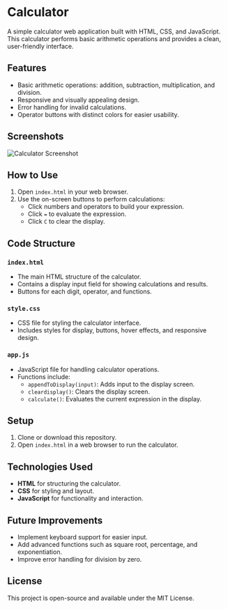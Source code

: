 # Calculator

A simple calculator web application built with HTML, CSS, and JavaScript. This calculator performs basic arithmetic operations and provides a clean, user-friendly interface.

## Features

- Basic arithmetic operations: addition, subtraction, multiplication, and division.
- Responsive and visually appealing design.
- Error handling for invalid calculations.
- Operator buttons with distinct colors for easier usability.

## Screenshots

![Calculator Screenshot](screenshot.png)

## How to Use

1. Open `index.html` in your web browser.
2. Use the on-screen buttons to perform calculations:
   - Click numbers and operators to build your expression.
   - Click `=` to evaluate the expression.
   - Click `C` to clear the display.

## Code Structure

### `index.html`

- The main HTML structure of the calculator.
- Contains a display input field for showing calculations and results.
- Buttons for each digit, operator, and functions.

### `style.css`

- CSS file for styling the calculator interface.
- Includes styles for display, buttons, hover effects, and responsive design.

### `app.js`

- JavaScript file for handling calculator operations.
- Functions include:
  - `appendToDisplay(input)`: Adds input to the display screen.
  - `cleardisplay()`: Clears the display screen.
  - `calculate()`: Evaluates the current expression in the display.

## Setup

1. Clone or download this repository.
2. Open `index.html` in a web browser to run the calculator.

## Technologies Used

- **HTML** for structuring the calculator.
- **CSS** for styling and layout.
- **JavaScript** for functionality and interaction.

## Future Improvements

- Implement keyboard support for easier input.
- Add advanced functions such as square root, percentage, and exponentiation.
- Improve error handling for division by zero.

## License

This project is open-source and available under the MIT License.
